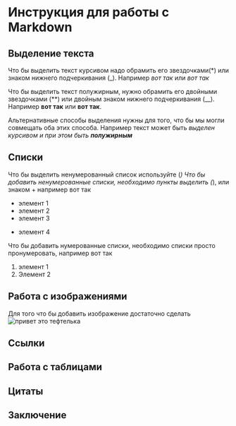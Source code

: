# Инструкция для работы с Markdown

## Выделение текста

Что бы выделить текст курсивом надо обрамить его звездочками(*) или знаком нижнего подчеркивания (_). Например *вот так* или _вот так_

Что бы выделить текст полужирным, нужно обрамить его двойными звездочками (**) или двойным знаком нижнего подчеркивания (__). Например **вот так** или __вот так__.

Альтернативные способы выделения нужны для того, что бы мы могли совмещать оба этих способа. Например текст может быть _выделен курсивом и при этом быть **полужирным**_ 

## Списки

Что бы выделить ненумерованный список используйте (*)
Что бы добавить ненумерованные списки, необходимо пункты выделить (*), или знаком + например вот так

* элемент 1
* элемент 2
* элемент 3
+ элемент 4

Что бы добавить нумерованные списки, необходимо списки просто пронумеровать, например вот так

1. элемент 1
2. Элемент 2

## Работа с изображениями

Для того что бы добавить изображение достаточно сделать ![привет это тефтелька](тефтелька.jpg)

## Ссылки

## Работа с таблицами

## Цитаты

## Заключение
